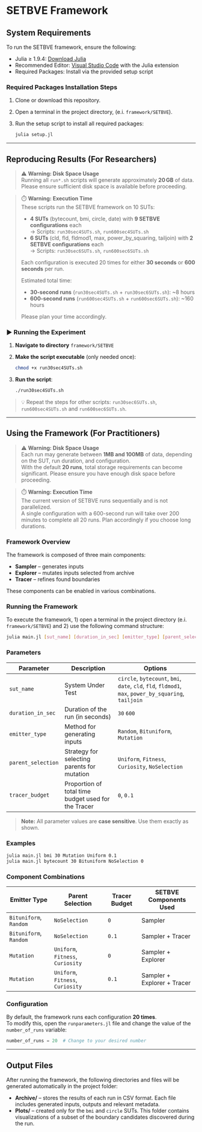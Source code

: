 # SETBVE Framework

## System Requirements

To run the SETBVE framework, ensure the following:

- Julia ≥ 1.9.4: [Download Julia](https://julialang.org/downloads/)
- Recommended Editor: [Visual Studio Code](https://code.visualstudio.com/) with the Julia extension
- Required Packages: Install via the provided setup script

### Required Packages Installation Steps

1. Clone or download this repository.
2. Open a terminal in the project directory, (e.i. `framework/SETBVE`).
3. Run the setup script to install all required packages:

   ```bash
   julia setup.jl
   ```

---

## Reproducing Results (For Researchers)

> ⚠️ **Warning: Disk Space Usage**  
> Running all `run*.sh` scripts will generate approximately **20 GB** of data.  
> Please ensure sufficient disk space is available before proceeding.

> ⏱️ **Warning: Execution Time**    
> These scripts run the SETBVE framework on 10 SUTs:  
> - **4 SUTs** (bytecount, bmi, circle, date) with **9 SETBVE configurations** each  
>   → Scripts: `run30sec4SUTs.sh`, `run600sec4SUTs.sh`  
> - **6 SUTs** (cld, fld, fldmod1, max, power_by_squaring, tailjoin) with **2 SETBVE configurations** each  
>   → Scripts: `run30sec6SUTs.sh`, `run600sec6SUTs.sh`  
>
> Each configuration is executed 20 times for either **30 seconds** or **600 seconds** per run.  
>
> Estimated total time:  
> - **30-second runs** (`run30sec4SUTs.sh` + `run30sec6SUTs.sh`): ~8 hours  
> - **600-second runs** (`run600sec4SUTs.sh` + `run600sec6SUTs.sh`): ~160 hours  
>
> Please plan your time accordingly.

### ▶️ Running the Experiment
1. **Navigate to directory** `framework/SETBVE`
2. **Make the script executable** (only needed once):
   ```bash
   chmod +x run30sec4SUTs.sh
   ```

3. **Run the script**:
   ```bash
   ./run30sec4SUTs.sh
   ```

> 💡 Repeat the steps for other scripts: `run30sec6SUTs.sh`, `run600sec4SUTs.sh` and `run600sec6SUTs.sh`.

---
## Using the Framework (For Practitioners)

> ⚠️ **Warning: Disk Space Usage**  
> Each run may generate between **1MB and 100MB** of data, depending on the SUT, run duration, and configuration.  
> With the default **20 runs**, total storage requirements can become significant. Please ensure you have enough disk space before proceeding.

> ⏱️ **Warning: Execution Time**  
> The current version of SETBVE runs sequentially and is not parallelized.  
> A single configuration with a 600-second run will take over 200 minutes to complete all 20 runs. Plan accordingly if you choose long durations.

### Framework Overview

The framework is composed of three main components:

- **Sampler** – generates inputs
- **Explorer** – mutates inputs selected from archive
- **Tracer** – refines found boundaries 

These components can be enabled in various combinations.

### Running the Framework

To execute the framework, 1) open a terminal in the project directory (e.i. `framework/SETBVE`) and 2) use the following command structure:

```bash
julia main.jl [sut_name] [duration_in_sec] [emitter_type] [parent_selection] [tracer_budget]
```

### Parameters

| Parameter            | Description                                                                                       | Options                                                                                     |
|----------------------|---------------------------------------------------------------------------------------------------|---------------------------------------------------------------------------------------------|
| `sut_name`           | System Under Test                                                                                 | `circle`, `bytecount`, `bmi`, `date`, `cld`, `fld`, `fldmod1`, `max`, `power_by_squaring`, `tailjoin` |
| `duration_in_sec`    | Duration of the run (in seconds)                                                                  | `30` `600`                                                                                 |
| `emitter_type`       | Method for generating inputs                                                                      | `Random`, `Bituniform`, `Mutation`                                                         |
| `parent_selection`   | Strategy for selecting parents for mutation                                                       | `Uniform`, `Fitness`, `Curiosity`, `NoSelection`                                           |
| `tracer_budget`      | Proportion of total time budget used for the Tracer                               | `0`, `0.1`                                                                                  |

> **Note:** All parameter values are **case sensitive**. Use them exactly as shown.

### Examples

```bash
julia main.jl bmi 30 Mutation Uniform 0.1
julia main.jl bytecount 30 Bituniform NoSelection 0
```

### Component Combinations

| Emitter Type         | Parent Selection            | Tracer Budget | SETBVE Components Used            |
|----------------------|-----------------------------|---------------|----------------------------------|
| `Bituniform`, `Random` | `NoSelection`                | `0`           | Sampler                     |
| `Bituniform`, `Random` | `NoSelection`                | `0.1`         | Sampler + Tracer                 |
| `Mutation`             | `Uniform`, `Fitness`, `Curiosity` | `0`           | Sampler + Explorer               |
| `Mutation`             | `Uniform`, `Fitness`, `Curiosity` | `0.1`         | Sampler + Explorer + Tracer      |


### Configuration

By default, the framework runs each configuration **20 times**.  
To modify this, open the `runparameters.jl` file and change the value of the `number_of_runs` variable:

```julia
number_of_runs = 20  # Change to your desired number
```
---

## Output Files

After running the framework, the following directories and files will be generated automatically in the project folder:

- **Archive/** – stores the results of each run in CSV format. Each file includes generated inputs, outputs and relevant metadata.
- **Plots/** – created only for the `bmi` and `circle` SUTs. This folder contains visualizations of a subset of the boundary candidates discovered during the run.